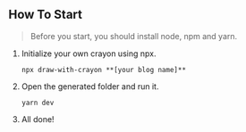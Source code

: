 ## How To Start

> Before you start, you should install node, npm and yarn.

1. Initialize your own crayon using npx.

   ```
   npx draw-with-crayon **[your blog name]**
   ```

2. Open the generated folder and run it.

   ```
   yarn dev
   ```

3. All done!

